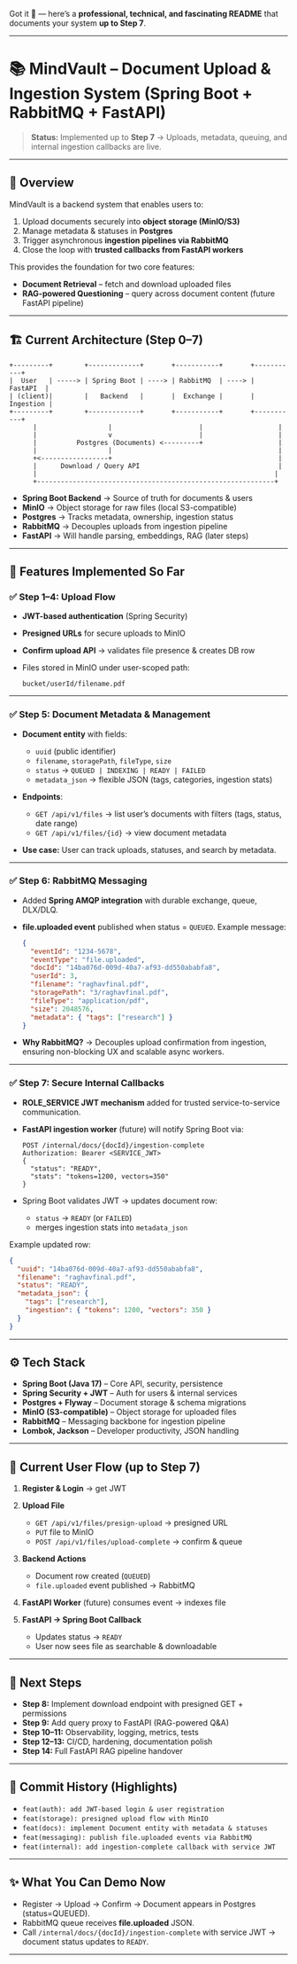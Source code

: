 Got it 🚀 — here’s a **professional, technical, and fascinating README** that documents your system **up to Step 7**.

---

# 📚 MindVault – Document Upload & Ingestion System (Spring Boot + RabbitMQ + FastAPI)

> **Status:** Implemented up to **Step 7** → Uploads, metadata, queuing, and internal ingestion callbacks are live.

---

## 🌟 Overview

MindVault is a backend system that enables users to:

1. Upload documents securely into **object storage (MinIO/S3)**
2. Manage metadata & statuses in **Postgres**
3. Trigger asynchronous **ingestion pipelines via RabbitMQ**
4. Close the loop with **trusted callbacks from FastAPI workers**

This provides the foundation for two core features:

* **Document Retrieval** – fetch and download uploaded files
* **RAG-powered Questioning** – query across document content (future FastAPI pipeline)

---

## 🏗️ Current Architecture (Step 0–7)

```
+---------+        +-------------+       +-----------+       +-----------+
|  User   | -----> | Spring Boot | ----> | RabbitMQ  | ----> |  FastAPI  |
| (client)|        |   Backend   |       |  Exchange |       | Ingestion |
+---------+        +-------------+       +-----------+       +-----------+
      |                  |                      |                   |
      |                  v                      |                   |
      |          Postgres (Documents) <---------+                   |
      |                  |                                          |
      +<-----------------+                                          |
      |      Download / Query API                                   |
      |                                                            |
      +------------------------------------------------------------+
```

* **Spring Boot Backend** → Source of truth for documents & users
* **MinIO** → Object storage for raw files (local S3-compatible)
* **Postgres** → Tracks metadata, ownership, ingestion status
* **RabbitMQ** → Decouples uploads from ingestion pipeline
* **FastAPI** → Will handle parsing, embeddings, RAG (later steps)

---

## 🔑 Features Implemented So Far

### ✅ Step 1–4: Upload Flow

* **JWT-based authentication** (Spring Security)
* **Presigned URLs** for secure uploads to MinIO
* **Confirm upload API** → validates file presence & creates DB row
* Files stored in MinIO under user-scoped path:

  ```
  bucket/userId/filename.pdf
  ```

---

### ✅ Step 5: Document Metadata & Management

* **Document entity** with fields:

    * `uuid` (public identifier)
    * `filename`, `storagePath`, `fileType`, `size`
    * `status` → `QUEUED | INDEXING | READY | FAILED`
    * `metadata_json` → flexible JSON (tags, categories, ingestion stats)
* **Endpoints**:

    * `GET /api/v1/files` → list user’s documents with filters (tags, status, date range)
    * `GET /api/v1/files/{id}` → view document metadata
* **Use case:** User can track uploads, statuses, and search by metadata.

---

### ✅ Step 6: RabbitMQ Messaging

* Added **Spring AMQP integration** with durable exchange, queue, DLX/DLQ.
* **file.uploaded event** published when status = `QUEUED`.
  Example message:

  ```json
  {
    "eventId": "1234-5678",
    "eventType": "file.uploaded",
    "docId": "14ba076d-009d-40a7-af93-dd550ababfa8",
    "userId": 3,
    "filename": "raghavfinal.pdf",
    "storagePath": "3/raghavfinal.pdf",
    "fileType": "application/pdf",
    "size": 2048576,
    "metadata": { "tags": ["research"] }
  }
  ```
* **Why RabbitMQ?** → Decouples upload confirmation from ingestion, ensuring non-blocking UX and scalable async workers.

---

### ✅ Step 7: Secure Internal Callbacks

* **ROLE\_SERVICE JWT mechanism** added for trusted service-to-service communication.
* **FastAPI ingestion worker** (future) will notify Spring Boot via:

  ```
  POST /internal/docs/{docId}/ingestion-complete
  Authorization: Bearer <SERVICE_JWT>
  {
    "status": "READY",
    "stats": "tokens=1200, vectors=350"
  }
  ```
* Spring Boot validates JWT → updates document row:

    * `status` → `READY` (or `FAILED`)
    * merges ingestion stats into `metadata_json`

Example updated row:

```json
{
  "uuid": "14ba076d-009d-40a7-af93-dd550ababfa8",
  "filename": "raghavfinal.pdf",
  "status": "READY",
  "metadata_json": {
    "tags": ["research"],
    "ingestion": { "tokens": 1200, "vectors": 350 }
  }
}
```

---

## ⚙️ Tech Stack

* **Spring Boot (Java 17)** – Core API, security, persistence
* **Spring Security + JWT** – Auth for users & internal services
* **Postgres + Flyway** – Document storage & schema migrations
* **MinIO (S3-compatible)** – Object storage for uploaded files
* **RabbitMQ** – Messaging backbone for ingestion pipeline
* **Lombok, Jackson** – Developer productivity, JSON handling

---

## 🚀 Current User Flow (up to Step 7)

1. **Register & Login** → get JWT
2. **Upload File**

    * `GET /api/v1/files/presign-upload` → presigned URL
    * `PUT` file to MinIO
    * `POST /api/v1/files/upload-complete` → confirm & queue
3. **Backend Actions**

    * Document row created (`QUEUED`)
    * `file.uploaded` event published → RabbitMQ
4. **FastAPI Worker** (future) consumes event → indexes file
5. **FastAPI → Spring Boot Callback**

    * Updates status → `READY`
    * User now sees file as searchable & downloadable

---

## 🔮 Next Steps

* **Step 8:** Implement download endpoint with presigned GET + permissions
* **Step 9:** Add query proxy to FastAPI (RAG-powered Q\&A)
* **Step 10–11:** Observability, logging, metrics, tests
* **Step 12–13:** CI/CD, hardening, documentation polish
* **Step 14:** Full FastAPI RAG pipeline handover

---

## 📌 Commit History (Highlights)

* `feat(auth): add JWT-based login & user registration`
* `feat(storage): presigned upload flow with MinIO`
* `feat(docs): implement Document entity with metadata & statuses`
* `feat(messaging): publish file.uploaded events via RabbitMQ`
* `feat(internal): add ingestion-complete callback with service JWT`

---

## ✨ What You Can Demo Now

* Register → Upload → Confirm → Document appears in Postgres (status=QUEUED).
* RabbitMQ queue receives **file.uploaded** JSON.
* Call `/internal/docs/{docId}/ingestion-complete` with service JWT → document status updates to `READY`.

---
